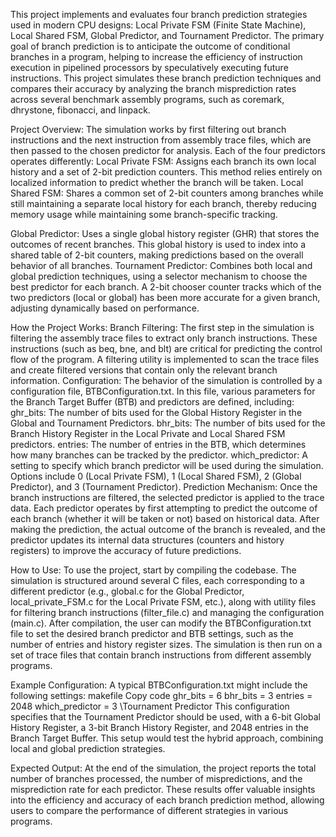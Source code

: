 This project implements and evaluates four branch prediction strategies used in modern CPU designs: Local Private FSM (Finite State Machine), Local Shared FSM, Global Predictor, and Tournament Predictor. The primary goal of branch prediction is to anticipate the outcome of conditional branches in a program, helping to increase the efficiency of instruction execution in pipelined processors by speculatively executing future instructions. This project simulates these branch prediction techniques and compares their accuracy by analyzing the branch misprediction rates across several benchmark assembly programs, such as coremark, dhrystone, fibonacci, and linpack.

Project Overview:
The simulation works by first filtering out branch instructions and the next instruction from assembly trace files, which are then passed to the chosen predictor for analysis. 
Each of the four predictors operates differently:
Local Private FSM: Assigns each branch its own local history and a set of    2-bit prediction counters. This method relies entirely on localized information to predict whether the branch will be taken.
Local Shared FSM: Shares a common set of 2-bit counters among branches while still maintaining a separate local history for each branch, thereby reducing memory usage while maintaining some branch-specific tracking.

Global Predictor: Uses a single global history register (GHR) that stores the outcomes of recent branches. This global history is used to index into a shared table of 2-bit counters, making predictions based on the overall behavior of all branches.
Tournament Predictor: Combines both local and global prediction techniques, using a selector mechanism to choose the best predictor for each branch. A 2-bit chooser counter tracks which of the two predictors (local or global) has been more accurate for a given branch, adjusting dynamically based on performance.

How the Project Works:
Branch Filtering: The first step in the simulation is filtering the assembly trace files to extract only branch instructions. These instructions (such as beq, bne, and blt) are critical for predicting the control flow of the program. A filtering utility is implemented to scan the trace files and create filtered versions that contain only the relevant branch information.
Configuration: The behavior of the simulation is controlled by a configuration file, BTBConfiguration.txt. In this file, various parameters for the Branch Target Buffer (BTB) and predictors are defined, including:
ghr_bits: The number of bits used for the Global History Register in the Global and Tournament Predictors.
bhr_bits: The number of bits used for the Branch History Register in the Local Private and Local Shared FSM predictors.
entries: The number of entries in the BTB, which determines how many branches can be tracked by the predictor.
which_predictor: A setting to specify which branch predictor will be used during the simulation. Options include 0 (Local Private FSM), 1 (Local Shared FSM), 2 (Global Predictor), and 3 (Tournament Predictor).
Prediction Mechanism: Once the branch instructions are filtered, the selected predictor is applied to the trace data. Each predictor operates by first attempting to predict the outcome of each branch (whether it will be taken or not) based on historical data. After making the prediction, the actual outcome of the branch is revealed, and the predictor updates its internal data structures (counters and history registers) to improve the accuracy of future predictions.

How to Use:
To use the project, start by compiling the codebase. The simulation is structured around several C files, each corresponding to a different predictor (e.g., global.c for the Global Predictor, local_private_FSM.c for the Local Private FSM, etc.), along with utility files for filtering branch instructions (filter_file.c) and managing the configuration (main.c).
After compilation, the user can modify the BTBConfiguration.txt file to set the desired branch predictor and BTB settings, such as the number of entries and history register sizes. The simulation is then run on a set of trace files that contain branch instructions from different assembly programs.

Example Configuration:
A typical BTBConfiguration.txt might include the following settings:
makefile
Copy code
ghr_bits = 6
bhr_bits = 3
entries = 2048
which_predictor = 3   \\Tournament Predictor
This configuration specifies that the Tournament Predictor should be used, with a 6-bit Global History Register, a 3-bit Branch History Register, and 2048 entries in the Branch Target Buffer. This setup would test the hybrid approach, combining local and global prediction strategies.

Expected Output:
At the end of the simulation, the project reports the total number of branches processed, the number of mispredictions, and the misprediction rate for each predictor. These results offer valuable insights into the efficiency and accuracy of each branch prediction method, allowing users to compare the performance of different strategies in various programs.
